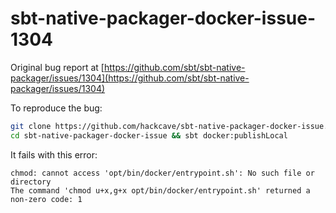 # sbt-native-packager-docker-issue-1304

Original bug report at [https://github.com/sbt/sbt-native-packager/issues/1304](https://github.com/sbt/sbt-native-packager/issues/1304)

To reproduce the bug:

```bash
git clone https://github.com/hackcave/sbt-native-packager-docker-issue.git
cd sbt-native-packager-docker-issue && sbt docker:publishLocal
```

It fails with this error:
```
chmod: cannot access 'opt/bin/docker/entrypoint.sh': No such file or directory
The command 'chmod u+x,g+x opt/bin/docker/entrypoint.sh' returned a non-zero code: 1
```
